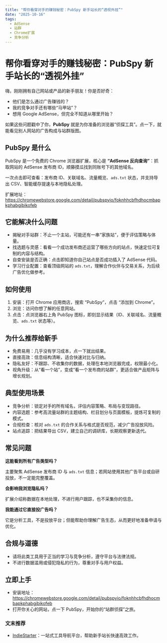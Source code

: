 ```yaml
---
title: "帮你看穿对手的赚钱秘密：PubSpy 新手站长的“透视外挂”"
date: "2025-10-16"
tags:
  - AdSense
  - 站群
  - Chrome扩展
  - 竞争分析
---
```


# 帮你看穿对手的赚钱秘密：PubSpy 新手站长的“透视外挂”

嗨，刚刚拥有自己网站或产品的新手朋友！你是否好奇：

- 他们是怎么通过广告赚钱的？
- 我的竞争对手还有哪些“马甲站”？
- 想用 Google AdSense，但完全不知道从哪里开始？

如果这些问题戳中了你，**PubSpy** 就是为你准备的浏览器“侦探工具”。点一下，就能看见别人网站的广告构成与站群版图。

## PubSpy 是什么

PubSpy 是一个免费的 Chrome 浏览器扩展，核心是 **“AdSense 反向查询”**：抓取网站的 AdSense 发布商 ID，顺藤摸瓜找到同账号下的其他域名。

一次点击即可查看：发布商 ID、关联域名、流量概览、`ads.txt` 状态，并支持导出 CSV、智能缓存提速与本地隐私处理。

扩展地址：<https://chromewebstore.google.com/detail/pubspyio/foknhhcbfhdhocmbapkphabgjbikofeb>

## 它能解决什么问题

- 揭秘对手站群：不止一个主站，可能还有一串“家族站”，便于评估策略与体量。
- 找选题与灵感：看看一个成功发布商还运营了哪些方向的站点，快速定位可复制的内容与结构。
- 自查安装是否正确：点击即知道你自己站点是否成功插入了 AdSense 代码。
- 学习行业配置：查看顶级网站的 `ads.txt`，理解合作伙伴与交易关系，为后续广告优化做参考。

## 如何使用

1. 安装：打开 Chrome 应用商店，搜索 “PubSpy”，点击 “添加到 Chrome”。
2. 浏览：访问你想了解的任意网站。
3. 点击：点浏览器右上角 PubSpy 图标，即刻显示结果（ID、关联域名、流量概览、`ads.txt` 状态等）。

## 为什么推荐给新手

- 免费易用：几乎没有学习成本，点一下就出结果。
- 直接高效：信息结构清晰，适合快速对比与归纳。
- 隐私友好：不跟踪、不收集你的数据，处理在本地浏览器完成，权限最小化。
- 视角升级：从“看一个站”，变成“看一个发布商的站群”，更适合做产品矩阵与增长规划。

## 典型使用场景

- 竞争分析：锁定对手的所有域名，评估内容策略、布局与变现路径。
- 内容选题：参考高流量站群的主题结构、栏目划分与页面模板，提炼可复制的模式。
- 合规检查：核对 `ads.txt` 的合作关系与格式是否规范，减少广告投放风险。
- 站点追踪：把结果导出 CSV，建立自己的调研库，长期观察更新迭代。

## 常见问题

**这能看到所有广告类型吗？**

主要聚焦 AdSense 发布商 ID 与 `ads.txt` 信息；若网站使用其他广告平台或自研投放，不一定能完整覆盖。

**会影响我浏览隐私吗？**

扩展介绍称数据在本地处理，不进行用户跟踪，也不采集你的信息。

**我能通过它直接投广告吗？**

它是分析工具，不是投放平台；但能帮助你理解广告生态，从而更好地准备申请与优化。

## 合规与道德

- 请将此类工具用于正当的学习与竞争分析，遵守平台与法律法规。
- 不进行数据滥用或侵犯隐私的行为，尊重对手与用户权益。

## 立即上手

- 安装地址：<https://chromewebstore.google.com/detail/pubspyio/foknhhcbfhdhocmbapkphabgjbikofeb>
- 打开你关心的网站，点一下 PubSpy，开始你的“站群侦探”之旅。


### 文末推荐
- [IndieStarter](https://www.indiestarter.space/)：一站式工具导航平台，帮助新手站长快速高效工作。